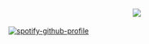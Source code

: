 <h1 align="center">
  <a href="https://git.io/typing-svg">
    <img src="https://readme-typing-svg.herokuapp.com/?lines=Hiiiiiiiiiiiiiiiiii;This+is+Ayash+Bera;Nice+to+meet+you!&center=true&size=30">
  </a>
</h1>


[![spotify-github-profile](https://spotify-github-profile.kittinanx.com/api/view?uid=jv8ayekrwory072fth73552al&cover_image=true&theme=compact&show_offline=true&background_color=121212&interchange=true)](https://spotify-github-profile.kittinanx.com/api/view?uid=jv8ayekrwory072fth73552al&redirect=true)
